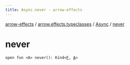 ```yaml
---
title: Async.never - arrow-effects
---
```


[arrow-effects](../../index.html) / [arrow.effects.typeclasses](../index.html) / [Async](index.html) / [never](./never.html)

# never

`open fun <A> never(): Kind<`[`F`](index.html#F)`, `[`A`](never.html#A)`>`